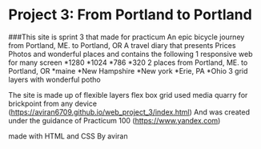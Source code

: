 # Project 3: From Portland to Portland

###This site is sprint 3 that made for practicum
An epic bicycle journey from Portland, ME. to Portland, OR
A travel diary that presents
Prices Photos and wonderful places and contains the following
1 responsive web for many screen
*1280
*1024
*786
*320
2 places from Portland, ME. to Portland, OR
*maine
*New Hampshire
*New york
*Erie, PA
\*Ohio
3 grid layers with wonderful potho

The site is made up of flexible layers flex box grid
used media quarry for brickpoint
from any device
(https://aviran6709.github.io/web_project_3/index.html)
And was created under the guidance of Practicum 100
(https://www.yandex.com)

made with HTML and CSS
By aviran

